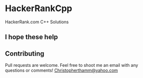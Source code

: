 # HackerRankCpp
HackerRank.com C++ Solutions

## I hope these help


## Contributing
Pull requests are welcome. Feel free to shoot me an email with any questions 
or comments! Christopherthamm@yahoo.com
